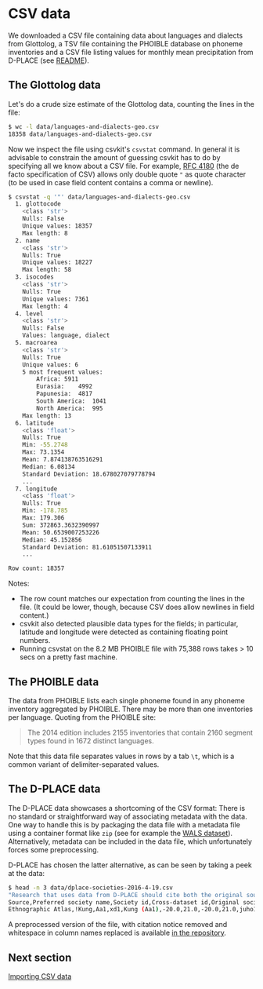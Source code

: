 # CSV data

We downloaded a CSV file containing data about languages and dialects from Glottolog,
a TSV file containing the PHOIBLE database on phoneme inventories and a CSV file
listing values for monthly mean precipitation from D-PLACE (see [README](data/README.md)).


## The Glottolog data

Let's do a crude size estimate of the Glottolog data, counting the lines in the file:

```bash
$ wc -l data/languages-and-dialects-geo.csv 
18358 data/languages-and-dialects-geo.csv
```
 

Now we inspect the file using csvkit's `csvstat` command.
In general it is advisable to constrain the amount of guessing csvkit has to do by specifying all we know about a CSV file. For example, [RFC 4180](https://www.ietf.org/rfc/rfc4180.txt) (the de facto specification of CSV) allows only double quote `"` as quote character (to be used in case field content contains a comma or newline).

```bash
$ csvstat -q '"' data/languages-and-dialects-geo.csv
  1. glottocode
	<class 'str'>
	Nulls: False
	Unique values: 18357
	Max length: 8
  2. name
	<class 'str'>
	Nulls: True
	Unique values: 18227
	Max length: 58
  3. isocodes
	<class 'str'>
	Nulls: True
	Unique values: 7361
	Max length: 4
  4. level
	<class 'str'>
	Nulls: False
	Values: language, dialect
  5. macroarea
	<class 'str'>
	Nulls: True
	Unique values: 6
	5 most frequent values:
		Africa:	5911
		Eurasia:	4992
		Papunesia:	4817
		South America:	1041
		North America:	995
	Max length: 13
  6. latitude
	<class 'float'>
	Nulls: True
	Min: -55.2748
	Max: 73.1354
	Mean: 7.874138763516291
	Median: 6.08134
	Standard Deviation: 18.678027079778794
	...
  7. longitude
	<class 'float'>
	Nulls: True
	Min: -178.785
	Max: 179.306
	Sum: 372863.3632390997
	Mean: 50.6539007253226
	Median: 45.152856
	Standard Deviation: 81.61051507133911
    ...

Row count: 18357
```

Notes:
- The row count matches our expectation from counting the lines in the file. (It could be lower, 
  though, because CSV does allow newlines in field content.)
- csvkit also detected plausible data types for the fields; in particular, latitude and longitude
  were detected as containing floating point numbers.
- Running csvstat on the 8.2 MB PHOIBLE file with 75,388 rows takes > 10 secs on a pretty fast
  machine.


## The PHOIBLE data

The data from PHOIBLE lists each single phoneme found in any phoneme inventory aggregated by
PHOIBLE. There may be more than one inventories per language. Quoting from the PHOIBLE site:

> The 2014 edition includes 2155 inventories that contain 2160 segment types found in 1672 distinct languages.

Note that this data file separates values in rows by a tab `\t`, which is a common variant of 
delimiter-separated values.


## The D-PLACE data

The D-PLACE data showcases a shortcoming of the CSV format: There is no standard or straightforward
way of associating metadata with the data. One way to handle this is by packaging the data file with
a metadata file using a container format like `zip` 
(see for example the [WALS dataset](http://wals.info/static/download/wals-language.csv.zip)).
Alternatively, metadata can be included in the data file, which unfortunately forces some preprocessing.

D-PLACE has chosen the latter alternative, as can be seen by taking a peek at the data:

```bash
$ head -n 3 data/dplace-societies-2016-4-19.csv 
"Research that uses data from D-PLACE should cite both the original source(s) of  the data and the paper by Kirby et al. in which D-PLACE was first presented  (e.g., research using cultural data from the Binford Hunter-Gatherer dataset: ""Binford (2001);  Binford and Johnson (2006); Kirby et al. Submitted)."" The reference list should include the date data were  accessed and URL for D-PLACE (http://d-place.org), in addition to the full references for Binford (2001),  Binford and Johnson (2006), and Kirby et al. Submitted."
Source,Preferred society name,Society id,Cross-dataset id,Original society name,Revised latitude,Revised longitude,Original latitude,Original longitude,Glottolog language/dialect id,Glottolog language/dialect name,ISO code,Language family,Variable: Monthly Mean Precipitation (mm),Comment: Monthly Mean Precipitation (mm)
Ethnographic Atlas,!Kung,Aa1,xd1,Kung (Aa1),-20.0,21.0,-20.0,21.0,juho1239,Ju'hoan,ktz,Kxa,33.978,
```

A preprocessed version of the file, with citation notice removed and whitespace in column 
names replaced is available [in the repository](data/dplace-societies-2016-4-19-clean.csv).


## Next section

[Importing CSV data](03-importing-csv.md)
